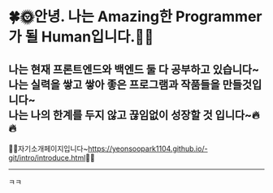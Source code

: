 # 🍀🌞안녕. 나는 Amazing한 Programmer가 될 Human입니다.🌛🍀 <br>
나는 현재 프론트엔드와 백엔드 둘 다 공부하고 있습니다~ <br>
나는 실력을 쌓고 쌓아 좋은 프로그램과 작품들을 만들것입니다~ <br>
나는 나의 한계를 두지 않고 끊임없이 성장할 것 입니다~🔥🔥 <br>
---

🙋‍♂️자기소개페이지입니다~<https://yeonsoopark1104.github.io/-git/intro/introduce.html>🙋‍♂️

---

ㅋㅋ
